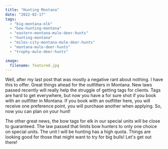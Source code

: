 ```yaml
---
title: "Hunting Montana"
date: "2022-02-17"
tags:
  - "big-montana-elk"
  - "bow-hunting-montana"
  - "eastern-montana-mule-deer-hunts"
  - "hunting-montana"
  - "miles-city-montana-mule-deer-hunts"
  - "montana-mule-deer-hunts"
  - "trophy-mule-deer-hunts"

image:
  filename: featured.jpg
---
```


Well, after my last post that was mostly a negative rant about nothing. I have this to offer. Great things ahead for the outfitters in Montana. New laws passed recently will really help the struggle of getting tags for clients. Tags are hard to get everywhere, but now you have a for sure shot if you book with an outfitter in Montana. If you book with an outfitter here, you will receive one preference point, you will purchase another when applying. So, now you can plan on your hunt!

The other great news, the bow tags for elk in our special units will be close to guaranteed. The law passed that limits bow hunters to only one choice on special units. The unit I will be hunting has a high quota. Things are looking good for those that might want to try for big bulls! Let's get out there!
